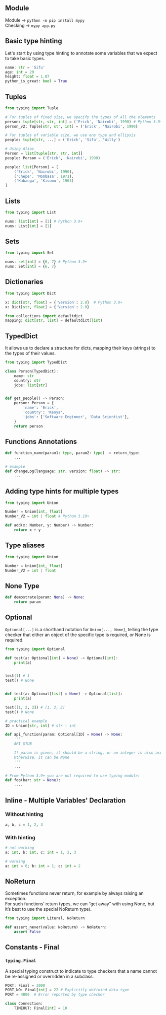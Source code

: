 ## Module

Module -> `python -m pip install mypy` <br>
Checking -> `mypy app.py`

## Basic type hinting
Let's start by using type hinting to annotate some variables that we expect to take basic types.

```py
name: str = 'Sifu'
age: int = 29
height: float = 1.87
python_is_great: bool = True
```

## Tuples
```py
from typing import Tuple

# For tuples of fixed size, we specify the types of all the elements
person: tuple[str, str, int] = ('Erick', 'Nairobi', 1990) # Python 3.9+
person_v2: Tuple[str, str, int] = ('Erick', 'Nairobi', 1990)

# For tuples of variable size, we use one type and ellipsis
people: tuple[str, ...] = ('Erick', 'Sifa', 'Willy')

# Using Alias
Person = list[tuple[str, str, int]]
people: Person = ('Erick', 'Nairobi', 1990)

people: list[Person] = [
    ('Erick', 'Nairobi', 1990),
    ('Chepe', 'Mombasa', 1971),
    ('Kabanga', 'Kisumu', 1963)
]
```

## Lists
```py
from typing import List

nums: list[int] = [1] # Python 3.9+
nums: List[int] = [1]
```

## Sets
```py
from typing import Set

nums: set[int] = {6, 7} # Python 3.9+
nums: Set[int] = {6, 7}
```

## Dictionaries
```py
from typing import Dict

x: dict[str, float] = {'Version': 2.0}  # Python 3.9+
x: Dict[str, float] = {'Version': 2.0}

from collections import defaultdict
mapping: dict[str, list] = defaultdict(list)
```

## TypedDict
It allows us to declare a structure for dicts, mapping their keys (strings) to the types of their values.
```py
from typing import TypedDict

class Person(TypedDict):
    name: str
    country: str
    jobs: list[str]


def get_people() -> Person:
    person: Person = {
        'name': 'Erick',
        'country': 'Kenya',
        'jobs': ['Software Engineer', 'Data Scientist'],
    }
    return person
```

## Functions Annotations
```py
def function_name(param1: type, param2: type) -> return_type:
    ...

# example
def changeLog(language: str, version: float) -> str:
    ...
```

## Adding type hints for multiple types
```py
from typing import Union

Number = Union[int, float]
Number_V2 = int | float # Python 3.10+

def add(x: Number, y: Number) -> Number:
    return x + y
```

## Type aliases
```py
from typing import Union

Number = Union[int, float]
Number_V2 = int | float
```

## None Type
```py
def demostrate(param: None) -> None:
    return param
```

## Optional
`Optional[...]` is a shorthand notation for `Union[..., None]`, telling the type checker that either an object of the specific type is required, or None is required.

```py
from typing import Optional

def test(a: Optional[int] = None) -> Optional[int]:
    print(a)


test(1) # 1
test() # None


def test(a: Optional[list] = None) -> Optional[list]:
    print(a)

test([1, 2, 3]) # [1, 2, 3]
test() # None

# practical example
ID = Union[str, int] # str | int

def api_function(param: Optional[ID] = None) -> None:
    '''
    API STUB

    If param is given, it should be a string, or an integer is also accepted.
    Otherwise, it can be None
    '''
    ...

# From Python 3.9+ you are not required to use typing module:
def foo(bar: str = None):
    ....
```


## Inline - Multiple Variables' Declaration
### Without hinting
```py
a, b, c = 1, 2, 3
```

### With hinting
```py
# not working
a: int, b: int, c: int = 1, 2, 3

# working
a: int = 0; b: int = 1; c: int = 2
```

## NoReturn
Sometimes functions never return, for example by always raising an exception. <br>
For such functions’ return types, we can “get away” with using None, but it’s best to use the special NoReturn type).

```py
from typing import Literal, NoReturn

def assert_never(value: NoReturn) -> NoReturn:
    assert False
```

## Constants - Final
### `typing.Final`
A special typing construct to indicate to type checkers that a name cannot be re-assigned or overridden in a subclass. 

```py
PORT: Final = 3000
PORT_NO: Final[int] = 22 # Explicitly definind data type
PORT = 4000  # Error reported by type checker

class Connection:
    TIMEOUT: Final[int] = 10
```